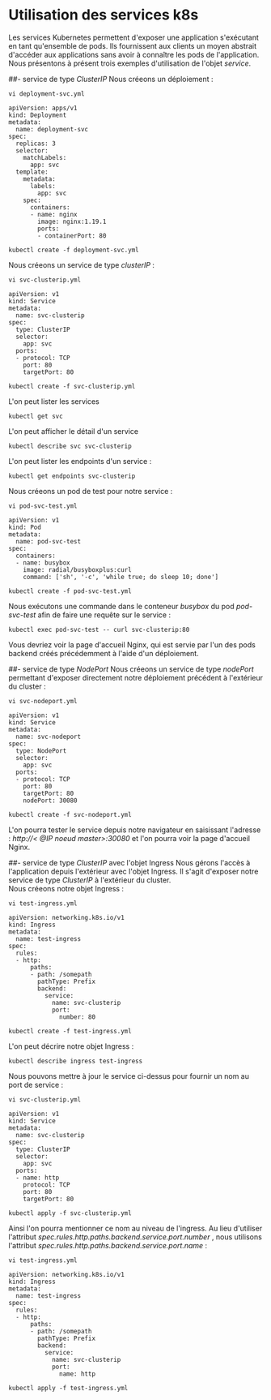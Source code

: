 # Utilisation des services k8s
Les services Kubernetes permettent d'exposer une application s'exécutant en tant qu'ensemble de pods. Ils fournissent aux clients un moyen abstrait d'accéder aux applications sans avoir à connaître les pods de l'application. <br>
Nous présentons à présent trois exemples d'utilisation de l'objet *service*.<br>

##- service de type *ClusterIP*
Nous créeons un déploiement :
```
vi deployment-svc.yml
```

```
apiVersion: apps/v1
kind: Deployment
metadata:
  name: deployment-svc
spec:
  replicas: 3
  selector:
    matchLabels:
      app: svc
  template:
    metadata:
      labels:
        app: svc
    spec:
      containers:
      - name: nginx
        image: nginx:1.19.1
        ports:
        - containerPort: 80
```

```
kubectl create -f deployment-svc.yml
```

Nous créeons un service de type *clusterIP* :
```
vi svc-clusterip.yml
```

```
apiVersion: v1
kind: Service
metadata:
  name: svc-clusterip
spec:
  type: ClusterIP
  selector:
    app: svc
  ports:
  - protocol: TCP
    port: 80
    targetPort: 80
```

```
kubectl create -f svc-clusterip.yml
```

L'on peut lister les services
```
kubectl get svc
```

L'on peut afficher le détail d'un service
```
kubectl describe svc svc-clusterip
```

L'on peut lister les endpoints d'un service :
```
kubectl get endpoints svc-clusterip
```

Nous créeons un pod de test pour notre service :
```
vi pod-svc-test.yml
```

```
apiVersion: v1
kind: Pod
metadata:
  name: pod-svc-test
spec:
  containers:
  - name: busybox
    image: radial/busyboxplus:curl
    command: ['sh', '-c', 'while true; do sleep 10; done']
```

```
kubectl create -f pod-svc-test.yml
```

Nous exécutons une commande dans le conteneur *busybox* du pod *pod-svc-test* afin de faire une requête sur le service :
```
kubectl exec pod-svc-test -- curl svc-clusterip:80
```

Vous devriez voir la page d'accueil Nginx, qui est servie par l'un des pods backend créés précédemment à l'aide d'un déploiement.<br>

##- service de type *NodePort*
Nous créeons un service de type *nodePort* permettant d'exposer directement notre déploiement précédent à l'extérieur du cluster :
```
vi svc-nodeport.yml
``` 

```
apiVersion: v1
kind: Service
metadata:
  name: svc-nodeport
spec:
  type: NodePort
  selector:
    app: svc
  ports:
  - protocol: TCP
    port: 80
    targetPort: 80
    nodePort: 30080
``` 

```
kubectl create -f svc-nodeport.yml
```

L'on pourra tester le service depuis notre navigateur en saisissant l'adresse : *http://< @IP noeud master>:30080* et l'on pourra voir la page d'accueil Nginx.<br>

##- service de type *ClusterIP* avec l'objet Ingress
Nous gérons l'accès à l'application depuis l'extérieur avec l'objet Ingress. Il s'agit d'exposer notre service de type *ClusterIP* à l'extérieur du cluster.<br>
Nous créeons notre objet Ingress :
```
vi test-ingress.yml
```

```
apiVersion: networking.k8s.io/v1
kind: Ingress
metadata:
  name: test-ingress
spec:
  rules:
  - http:
      paths:
      - path: /somepath
        pathType: Prefix
        backend:
          service:
            name: svc-clusterip
            port:
              number: 80
```

```
kubectl create -f test-ingress.yml
```

L'on peut décrire notre objet Ingress :
```
kubectl describe ingress test-ingress
```

Nous pouvons mettre à jour le service ci-dessus pour fournir un nom au port de service :
```
vi svc-clusterip.yml
```

```
apiVersion: v1
kind: Service
metadata:
  name: svc-clusterip
spec:
  type: ClusterIP
  selector:
    app: svc
  ports:
  - name: http
    protocol: TCP
    port: 80
    targetPort: 80
```

```
kubectl apply -f svc-clusterip.yml
```

Ainsi l'on pourra mentionner ce nom au niveau de l'ingress. Au lieu d'utiliser l'attribut *spec.rules.http.paths.backend.service.port.number* , nous utilisons l'attribut *spec.rules.http.paths.backend.service.port.name* :
```
vi test-ingress.yml
```

```
apiVersion: networking.k8s.io/v1
kind: Ingress
metadata:
  name: test-ingress
spec:
  rules:
  - http:
      paths:
      - path: /somepath
        pathType: Prefix
        backend:
          service:
            name: svc-clusterip
            port:
              name: http
```

```
kubectl apply -f test-ingress.yml
```